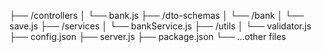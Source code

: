 ├── /controllers
│   └── bank.js
├── /dto-schemas
│   └── /bank
│       └── save.js
├── /services
│   └── bankService.js
├── /utils
│   └── validator.js
├── config.json
├── server.js
├── package.json
└── ...other files
